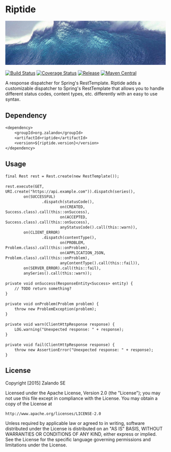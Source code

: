 # Riptide

[![Tidal wave](docs/wave.jpg)](http://pixabay.com/en/wave-water-sea-tsunami-giant-wave-11061/)

[![Build Status](https://img.shields.io/travis/zalando/riptide.svg)](https://travis-ci.org/zalando/riptide)
[![Coverage Status](https://img.shields.io/coveralls/zalando/riptide.svg)](https://coveralls.io/r/zalando/riptide)
[![Release](https://img.shields.io/github/release/zalando/riptide.svg)](https://github.com/zalando/riptide/releases)
[![Maven Central](https://img.shields.io/maven-central/v/org.zalando/riptide.svg)](https://maven-badges.herokuapp.com/maven-central/org.zalando/riptide)

A response dispatcher for Spring's RestTemplate. Riptide adds a customizable dispatcher to
Spring's RestTemplate that allows you to handle different status codes, content types, etc.
differently with an easy to use syntax.

## Dependency

    <dependency>
        <groupId>org.zalando</groupId>
        <artifactId>riptide</artifactId>
        <version>${riptide.version}</version>
    </dependency>

## Usage

    final Rest rest = Rest.create(new RestTemplate());

    rest.execute(GET, URI.create("https://api.example.com")).dispatch(series(),
            on(SUCCESSFUL)
                    .dispatch(statusCode(),
                            on(CREATED, Success.class).call(this::onSuccess),
                            on(ACCEPTED, Success.class).call(this::onSuccess),
                            anyStatusCode().call(this::warn)),
            on(CLIENT_ERROR)
                    .dispatch(contentType(),
                            on(PROBLEM, Problem.class).call(this::onProblem),
                            on(APPLICATION_JSON, Problem.class).call(this::onProblem),
                            anyContentType().call(this::fail)),
            on(SERVER_ERROR).call(this::fail),
            anySeries().call(this::warn));

    private void onSuccess(ResponseEntity<Success> entity) {
        // TODO return something?
    }

    private void onProblem(Problem problem) {
        throw new ProblemException(problem);
    }

    private void warn(ClientHttpResponse response) {
        LOG.warning("Unexpected response: " + response);
    }

    private void fail(ClientHttpResponse response) {
        throw new AssertionError("Unexpected response: " + response);
    }

## License

Copyright [2015] Zalando SE

Licensed under the Apache License, Version 2.0 (the "License");
you may not use this file except in compliance with the License.
You may obtain a copy of the License at

    http://www.apache.org/licenses/LICENSE-2.0

Unless required by applicable law or agreed to in writing, software
distributed under the License is distributed on an "AS IS" BASIS,
WITHOUT WARRANTIES OR CONDITIONS OF ANY KIND, either express or implied.
See the License for the specific language governing permissions and
limitations under the License.
